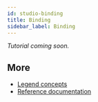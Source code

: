 ```yaml
---
id: studio-binding
title: Binding
sidebar_label: Binding
---
```


_Tutorial coming soon._

## More
- [Legend concepts](../overview/legend-glossary.md)
- [Reference documentation](../reference/legend-language)